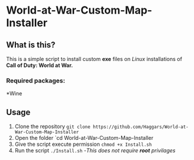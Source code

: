 # World-at-War-Custom-Map-Installer

## What is this?

This is a simple script to install custom **exe** files on *Linux* installations of **Call of Duty: World at War.**

### Required packages:
*Wine

## Usage
1. Clone the repository
    `git clone https://github.com/Haggars/World-at-War-Custom-Map-Installer`
2. Open the folder
    `cd World-at-War-Custom-Map-Installer
3. Give the script execute permission
    `chmod +x Install.sh`
4. Run the script
    `./Install.sh` -*This does not require **root** privilages*

